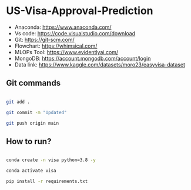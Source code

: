 # US-Visa-Approval-Prediction

- Anaconda: https://www.anaconda.com/
- Vs code: https://code.visualstudio.com/download
- Git: https://git-scm.com/
- Flowchart: https://whimsical.com/
- MLOPs Tool: https://www.evidentlyai.com/
- MongoDB: https://account.mongodb.com/account/login
- Data link: https://www.kaggle.com/datasets/moro23/easyvisa-dataset


## Git commands
```bash

git add .

git commit -m "Updated"

git push origin main

```

## How to run?

```bash

conda create -n visa python=3.8 -y
```

```bash
conda activate visa

```

```bash
pip install -r requirements.txt

```

